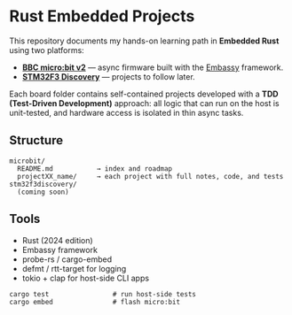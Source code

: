 # Rust Embedded Projects

This repository documents my hands-on learning path in **Embedded Rust** using two platforms:

- [**BBC micro:bit v2**](./microbit-v2/) — async firmware built with the [Embassy](https://embassy.dev) framework.
- [**STM32F3 Discovery**](./stm32f3discovery/) — projects to follow later.

Each board folder contains self-contained projects developed with a **TDD (Test-Driven Development)** approach: all logic that can run on the host is unit-tested, and hardware access is isolated in thin async tasks.

## Structure

```
microbit/
  README.md           → index and roadmap
  projectXX_name/     → each project with full notes, code, and tests
stm32f3discovery/
  (coming soon)
```

## Tools

- Rust (2024 edition)
- Embassy framework
- probe-rs / cargo-embed
- defmt / rtt-target for logging
- tokio + clap for host-side CLI apps

```
cargo test                # run host-side tests
cargo embed               # flash micro:bit
```
